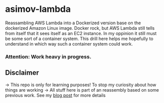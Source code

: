 # asimov-lambda
Reassambling AWS Lambda into a Dockerized version base on the dockerized Amazon Linux image. Docker rock, but AWS Lambda still tells from itself that it sees itself as an EC2 instance. In my oppinion it still must be some sort of a container system. This drill here helps me hopefully to understand in which way such a container system could work. 

### Attention: Work heavy in progress. 

## Disclaimer
-> This repo is only for learning purposes! To stop my curiosity about how things are working
-> All stuff here is part of an reassembly based on some previous work. See my [blog post](https://benjitrapp.github.io/hack-the-lambda/) for more details
